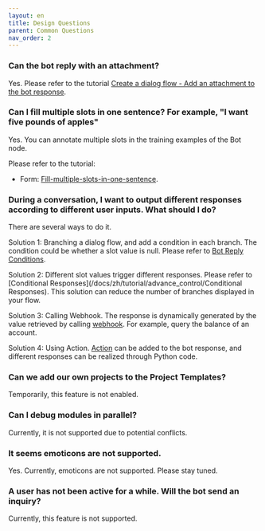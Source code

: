 ```yaml
---
layout: en
title: Design Questions
parent: Common Questions
nav_order: 2
---
```

<!---
### How do I get the URL when I customize the webhook?

Please refer to the tutorial [webhook](/docs/tutorial/webhook/01-webhook/)

### How to create consecutive multiple responses?

Please refer to the tutorial [Create conversation flow graph - add reply node](/docs/tutorial/flow/01-create-flow/#add-reply-node)

### Do not know the function of intents template

Please refer to the tutorial [Create Intent List](/docs/tutorial/node-template/user-global/)

### Does the initial node of the flow chart have a user option by default?

Please refer to the tutorial [Dialog Flow Graph Settings](/docs/tutorial/setting/)

### Add a node and then delete it. Is there an undo function?

Please refer to the tutorial [Undo/Redo](/docs/tutorial/setting/)

-->
### Can the bot reply with an attachment?
Yes. Please refer to the tutorial [Create a dialog flow - Add an attachment to the bot response](/docs/tutorial/flow/).

### Can I fill multiple slots in one sentence? For example, "I want five pounds of apples"
Yes. You can annotate multiple slots in the training examples of the Bot node.

Please refer to the tutorial:
- Form: [Fill-multiple-slots-in-one-sentence](/docs/tutorial/form/#can-i-fill-multiple-slots-in-one-sentence). 

### During a conversation, I want to output different responses according to different user inputs. What should I do?
There are several ways to do it. 

Solution 1: Branching a dialog flow, and add a condition in each branch.  The condition could be whether a slot value is null. Please refer to [Bot Reply Conditions](/docs/zh/tutorial/advance_control/reply_conditions/). 

Solution 2: Different slot values trigger different responses. Please refer to [Conditional Responses](/docs/zh/tutorial/advance_control/Conditional Responses).  This solution can reduce the number of branches displayed in your flow. 

Solution 3: Calling Webhook. The response is dynamically generated by the value retrieved by calling [webhook](/docs/tutorial/webhook/02-webhook/). For example, query the balance of an account. 

Solution 4: Using Action. [Action](/docs/tutorial/tutorial/bot_action/) can be added to the bot response, and different responses can be realized through Python code.

### Can we add our own projects to the Project Templates?
Temporarily, this feature is not enabled. 

<!---
### ### Can the node convert the type?

Currently, only user input can be converted to a button,
You can change the "user input method" of the user input node to "click input"

### Shortcut key support: control c/z

You can use control c to quickly copy nodes to the pasteboard, and control z to undo the previous operation

### The node has errors and cannot be saved

If there is an error in a node, click `Save` when editing the node, and an error message will appear. If you want to use a node first, you can click `Close`
--->

### Can I debug modules in parallel?
Currently, it is not supported due to potential conflicts. 

### It seems emoticons are not supported. 
Yes. Currently, emoticons are not supported. Please stay tuned. 

### A user has not been active for a while. Will the bot send an inquiry?
Currently, this feature is not supported.  
